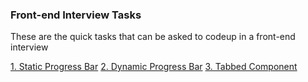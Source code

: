 ### Front-end Interview Tasks

These are the quick tasks that can be asked to codeup in a front-end interview

[1. Static Progress Bar](https://codepen.io/sandeep194920-the-flexboxer/pen/WNmqXmd)
[2. Dynamic Progress Bar](https://codepen.io/sandeep194920-the-flexboxer/pen/Babgmed)
[3. Tabbed Component](https://codepen.io/sandeep194920-the-flexboxer/pen/KKEjZdx)
